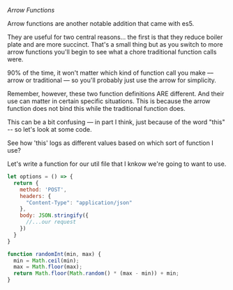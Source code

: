*Arrow Functions*

Arrow functions are another notable addition that came with es5.

They are useful for two central reasons... the first is that they reduce boiler plate and are more succinct. That's a small thing but as you switch to more arrow functions you'll begin to see what a chore traditional function calls were.

90% of the time, it won't matter which kind of function call you make –– arrow or traditional –– so you'll probably just use the arrow for simplicity.

Remember, however, these two function definitions ARE different. And their use can matter in certain specific situations. This is because the arrow function does not bind this while the traditional function does.

This can be a bit confusing –– in part I think, just because of the word "this" -- so let's look at some code.

See how 'this' logs as different values based on which sort of function I use?

Let's write a function for our util file that I knkow we're going to want to use.

```javascript
let options = () => {
  return {
    method: 'POST',
    headers: {
      "Content-Type": "application/json"
    },
    body: JSON.stringify({
      //...our request
    })
  }
}

function randomInt(min, max) {
  min = Math.ceil(min);
  max = Math.floor(max);
  return Math.floor(Math.random() * (max - min)) + min;
}


```
